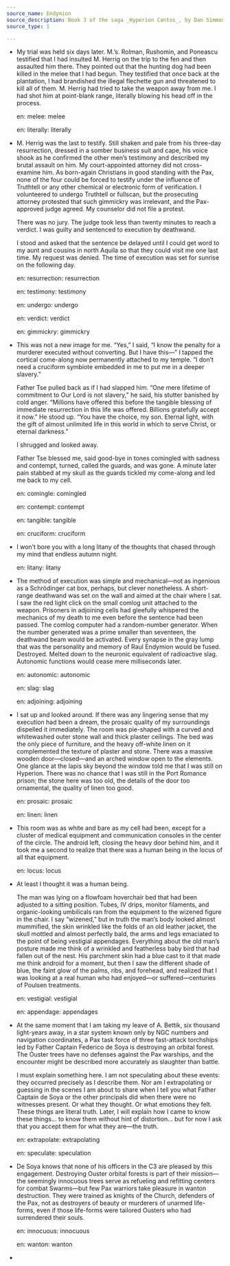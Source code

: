 ```yaml
---
source_name: Endymion
source_description: Book 3 of the saga _Hyperion Cantos_, by Dan Simmons
source_type: 1

---
```


- My trial was held six days later. M.’s. Rolman, Rushomin, and Poneascu testified that I had insulted M. Herrig on the trip to the fen and then assaulted him there. They pointed out that the hunting dog had been killed in the melee that I had begun. They testified that once back at the plantation, I had brandished the illegal flechette gun and threatened to kill all of them. M. Herrig had tried to take the weapon away from me. I had shot him at point-blank range, literally blowing his head off in the process.

    <div markdown="1" class="tagged-entries">

    en: melee: melee

    en: literally: literally

    </div>

- M. Herrig was the last to testify. Still shaken and pale from his three-day resurrection, dressed in a somber business suit and cape, his voice shook as he confirmed the other men’s testimony and described my brutal assault on him. My court-appointed attorney did not cross-examine him. As born-again Christians in good standing with the Pax, none of the four could be forced to testify under the influence of Truthtell or any other chemical or electronic form of verification. I volunteered to undergo Truthtell or fullscan, but the prosecuting attorney protested that such gimmickry was irrelevant, and the Pax-approved judge agreed. My counselor did not file a protest.

    There was no jury. The judge took less than twenty minutes to reach a verdict. I was guilty and sentenced to execution by deathwand.

    I stood and asked that the sentence be delayed until I could get word to my aunt and cousins in north Aquila so that they could visit me one last time. My request was denied. The time of execution was set for sunrise on the following day.

    <div markdown="1" class="tagged-entries">

    en: resurrection: resurrection

    en: testimony: testimony

    en: undergo: undergo

    en: verdict: verdict

    en: gimmickry: gimmickry

    </div>

- This was not a new image for me. “Yes,” I said, “I know the penalty for a murderer executed without converting. But I have this—” I tapped the cortical come-along now permanently attached to my temple. “I don’t need a cruciform symbiote embedded in me to put me in a deeper slavery.”

    Father Tse pulled back as if I had slapped him. “One mere lifetime of commitment to Our Lord is not slavery,” he said, his stutter banished by cold anger. “Millions have offered this before the tangible blessing of immediate resurrection in this life was offered. Billions gratefully accept it now.” He stood up. “You have the choice, my son. Eternal light, with the gift of almost unlimited life in this world in which to serve Christ, or eternal darkness.”

    I shrugged and looked away.

    Father Tse blessed me, said good-bye in tones comingled with sadness and contempt, turned, called the guards, and was gone. A minute later pain stabbed at my skull as the guards tickled my come-along and led me back to my cell.

    <div markdown="1" class="tagged-entries">

    en: comingle: comingled

    en: contempt: contempt

    en: tangible: tangible

    en: cruciform: cruciform

    </div>

- I won’t bore you with a long litany of the thoughts that chased through my mind that endless autumn night.

    <div markdown="1" class="tagged-entries">

    en: litany: litany

    </div>

- The method of execution was simple and mechanical—not as ingenious as a Schrödinger cat box, perhaps, but clever nonetheless. A short-range deathwand was set on the wall and aimed at the chair where I sat. I saw the red light click on the small comlog unit attached to the weapon. Prisoners in adjoining cells had gleefully whispered the mechanics of my death to me even before the sentence had been passed. The comlog computer had a random-number generator. When the number generated was a prime smaller than seventeen, the deathwand beam would be activated. Every synapse in the gray lump that was the personality and memory of Raul Endymion would be fused. Destroyed. Melted down to the neuronic equivalent of radioactive slag. Autonomic functions would cease mere milliseconds later.

    <div markdown="1" class="tagged-entries">

    en: autonomic: autonomic

    en: slag: slag

    en: adjoining: adjoining

    </div>

- I sat up and looked around. If there was any lingering sense that my execution had been a dream, the prosaic quality of my surroundings dispelled it immediately. The room was pie-shaped with a curved and whitewashed outer stone wall and thick plaster ceilings. The bed was the only piece of furniture, and the heavy off-white linen on it complemented the texture of plaster and stone. There was a massive wooden door—closed—and an arched window open to the elements. One glance at the lapis sky beyond the window told me that I was still on Hyperion. There was no chance that I was still in the Port Romance prison; the stone here was too old, the details of the door too ornamental, the quality of linen too good.

    <div markdown="1" class="tagged-entries">

    en: prosaic: prosaic

    en: linen: linen

    </div>

- This room was as white and bare as my cell had been, except for a cluster of medical equipment and communication consoles in the center of the circle. The android left, closing the heavy door behind him, and it took me a second to realize that there was a human being in the locus of all that equipment.

    <div markdown="1" class="tagged-entries">

    en: locus: locus

    </div>

- At least I thought it was a human being.

    The man was lying on a flowfoam hoverchair bed that had been adjusted to a sitting position. Tubes, IV drips, monitor filaments, and organic-looking umbilicals ran from the equipment to the wizened figure in the chair. I say “wizened,” but in truth the man’s body looked almost mummified, the skin wrinkled like the folds of an old leather jacket, the skull mottled and almost perfectly bald, the arms and legs emaciated to the point of being vestigial appendages. Everything about the old man’s posture made me think of a wrinkled and featherless baby bird that had fallen out of the nest. His parchment skin had a blue cast to it that made me think android for a moment, but then I saw the different shade of blue, the faint glow of the palms, ribs, and forehead, and realized that I was looking at a real human who had enjoyed—or suffered—centuries of Poulsen treatments.

    <div markdown="1" class="tagged-entries">

    en: vestigial: vestigial

    en: appendage: appendages

    </div>

- At the same moment that I am taking my leave of A. Bettik, six thousand light-years away, in a star system known only by NGC numbers and navigation coordinates, a Pax task force of three fast-attack torchships led by Father Captain Federico de Soya is destroying an orbital forest. The Ouster trees have no defenses against the Pax warships, and the encounter might be described more accurately as slaughter than battle.

    I must explain something here. I am not speculating about these events: they occurred precisely as I describe them. Nor am I extrapolating or guessing in the scenes I am about to share when I tell you what Father Captain de Soya or the other principals did when there were no witnesses present. Or what they thought. Or what emotions they felt. These things are literal truth. Later, I will explain how I came to know these things… to know them without hint of distortion… but for now I ask that you accept them for what they are—the truth.

    <div markdown="1" class="tagged-entries">

    en: extrapolate: extrapolating

    en: speculate: speculation

    </div>

- De Soya knows that none of his officers in the C3 are pleased by this engagement. Destroying Ouster orbital forests is part of their mission—the seemingly innocuous trees serve as refueling and refitting centers for combat Swarms—but few Pax warriors take pleasure in wanton destruction. They were trained as knights of the Church, defenders of the Pax, not as destroyers of beauty or murderers of unarmed life-forms, even if those life-forms were tailored Ousters who had surrendered their souls.

    <div markdown="1" class="tagged-entries">

    en: innocuous: innocuous

    en: wanton: wanton

    </div>

- 

